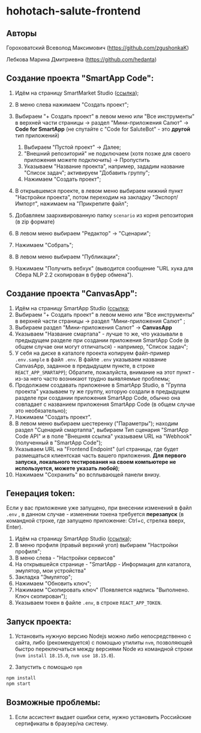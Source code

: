 # hohotach-salute-frontend

## Авторы

Гороховатский Всеволод Максимович (https://github.com/zgushonkaK)

Лебкова Марина Дмитриевна (https://github.com/hedanta)

## Создание проекта "SmartApp Code":

1. Идём на страницу SmartMarket Studio ([ссылка](https://developers.sber.ru/studio/));
2. В меню слева нажимаем "Создать проект";
3. Выбираем "+ Создать проект" в левом меню или "Все инструменты" в верхней части страницы -> раздел "Мини-приложения Салют" -> **Code for SmartApp** (не спутайте с "Code for SaluteBot" - это **другой** тип приложений)

   1. Выбираем "Пустой проект" -> Далее;
   2. "Внешний репозиторий" не подключаем (хотя позже для своего приложения можете подключить) -> Пропустить
   3. Указываем "Название проекта", например, зададим название "Список задач"; активируем "Добавить группу";
   4. Нажимаем "Создать проект";
4. В открывшемся проекте, в левом меню выбираем нижний пункт "Настройки проекта", потом переходим на закладку "Экспорт/Импорт", нажимаем на "Прикрепите файл";
5. Добавляем заархивированную папку `scenario` из корня репозитория (в zip формате)
6. В левом меню выбираем "Редактор" -> "Сценарии";
7. Нажимаем "Собрать";
8. В левом меню выбираем "Публикации";
9. Нажимаем "Получить вебхук" (выводится сообщение "URL хука для Сбера NLP 2.2 скопирован в буфер обмена").

## Создание проекта "CanvasApp":

1. Идём на страницу SmartApp Studio ([ссылка](https://developers.sber.ru/studio/);
2. Выбираем "+ Создать проект" в левом меню или "Все инструменты" в верхней части страницы -> раздел "Мини-приложения Салют" ;
3. Выбираем раздел "Мини-приложения Салют" -> **CanvasApp**
4. Указываем "Название смартапа" - лучше то же, что указывали в предыдущем разделе при создании приложения SmartApp Code (в общем случае они могут отличаться) - например, "Список задач";
5. У себя на диске в каталоге проекта копируем файл-пример `.env.sample` в файл `.env`. В файле `.env` указываем название CanvasApp, заданное в предыдущем пункте, в строке `REACT_APP_SMARTAPP`); Обратите, пожалуйста, внимание на этот пункт - из-за него часто возникают трудно выявляемые проблемы;
6. Продолжаем создавать приложение в SmartApp Studio, в "Группа проекта" указываем ту же группу, которую создали в предыдущем разделе при создании приложения SmartApp Code, обычно она совпадает с названием приложения SmartApp Code (в общем случае это необязательно);
7. Нажимаем "Создать проект".
8. В левом меню выбираем шестеренку ("Параметры"); находим раздел "Сценарий смартаппа", выбираем Тип сценария "SmartApp Code API" и в поле "Внешняя ссылка" указываем URL на "Webhook" (полученный в "SmartApp Code");
9. Указываем URL на "Frontend Endpoint" (url страницы, где будет размещаться клиентская часть вашего приложения. **Для первого запуска, локального тестирования на своем компьютере не используется, можете указать любой)**;
10. Нажимаем "Сохранить" во всплывающей панели внизу.

## Генерация token:

Если у вас приложение уже запущено, при внесении изменений в файл `.env` , в данном случае - изменении токена требуется **перезапуск** (в командной строке, где запущено приложение: Ctrl+c, стрелка вверх, Enter).

1. Идём на страницу SmartApp Studio ([ссылка](https://developers.sber.ru/studio/));
2. В меню профиля (правый верхний угол) выбираем "Настройки профиля";
3. В меню слева - "Настройки сервисов"
4. На открывшейся странице - "SmartApp - Информация для каталога, эмулятор, мои устройства"
5. Закладка "Эмулятор";
6. Нажимаем "Обновить ключ";
7. Нажимаем "Скопировать ключ" (Появляется надпись "Выполнено. Ключ скопирован");
8. Указываем токен в файле `.env`, в строке `REACT_APP_TOKEN`.

## Запуск проекта:

1. Установить нужную версию Nodejs можно либо непосредственно с сайта, либо (рекомендуется) с помощью утилиты `nvm`, позволяющей быстро переключаться между версиями Node из командной строки (`nvm install 18.15.0`, `nvm use 18.15.0`).

2. Запустить с помощью `npm`

```bash
npm install
npm start
```

## Возможные проблемы:

1. Если ассистент выдает ошибки сети, нужно установить Российские сертификаты в браузер/на систему.
